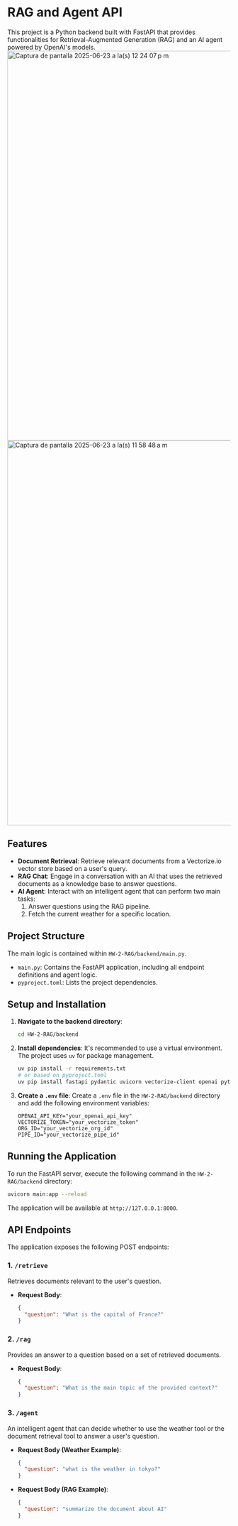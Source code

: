 # RAG and Agent API

This project is a Python backend built with FastAPI that provides functionalities for Retrieval-Augmented Generation (RAG) and an AI agent powered by OpenAI's models.
<img width="877" alt="Captura de pantalla 2025-06-23 a la(s) 12 24 07 p m" src="https://github.com/user-attachments/assets/2be4f504-bcf0-43a7-83bf-3e4301d13d2f" />
<img width="867" alt="Captura de pantalla 2025-06-23 a la(s) 11 58 48 a m" src="https://github.com/user-attachments/assets/7568e8dc-b83a-430a-9b36-9609d793900e" />


## Features

- **Document Retrieval**: Retrieve relevant documents from a Vectorize.io vector store based on a user's query.
- **RAG Chat**: Engage in a conversation with an AI that uses the retrieved documents as a knowledge base to answer questions.
- **AI Agent**: Interact with an intelligent agent that can perform two main tasks:
    1.  Answer questions using the RAG pipeline.
    2.  Fetch the current weather for a specific location.

## Project Structure

The main logic is contained within `HW-2-RAG/backend/main.py`.

-   `main.py`: Contains the FastAPI application, including all endpoint definitions and agent logic.
-   `pyproject.toml`: Lists the project dependencies.

## Setup and Installation

1.  **Navigate to the backend directory**:
    ```bash
    cd HW-2-RAG/backend
    ```

2.  **Install dependencies**:
    It's recommended to use a virtual environment. The project uses `uv` for package management.
    ```bash
    uv pip install -r requirements.txt 
    # or based on pyproject.toml
    uv pip install fastapi pydantic uvicorn vectorize-client openai python-dotenv litellm
    ```

3.  **Create a `.env` file**:
    Create a `.env` file in the `HW-2-RAG/backend` directory and add the following environment variables:
    ```
    OPENAI_API_KEY="your_openai_api_key"
    VECTORIZE_TOKEN="your_vectorize_token"
    ORG_ID="your_vectorize_org_id"
    PIPE_ID="your_vectorize_pipe_id"
    ```

## Running the Application

To run the FastAPI server, execute the following command in the `HW-2-RAG/backend` directory:

```bash
uvicorn main:app --reload
```

The application will be available at `http://127.0.0.1:8000`.

## API Endpoints

The application exposes the following POST endpoints:

### 1. `/retrieve`

Retrieves documents relevant to the user's question.

-   **Request Body**:
    ```json
    {
      "question": "What is the capital of France?"
    }
    ```

### 2. `/rag`

Provides an answer to a question based on a set of retrieved documents.

-   **Request Body**:
    ```json
    {
      "question": "What is the main topic of the provided context?"
    }
    ```

### 3. `/agent`

An intelligent agent that can decide whether to use the weather tool or the document retrieval tool to answer a user's question.

-   **Request Body (Weather Example)**:
    ```json
    {
      "question": "what is the weather in tokyo?"
    }
    ```
-   **Request Body (RAG Example)**:
    ```json
    {
      "question": "summarize the document about AI"
    }
    ``` 
